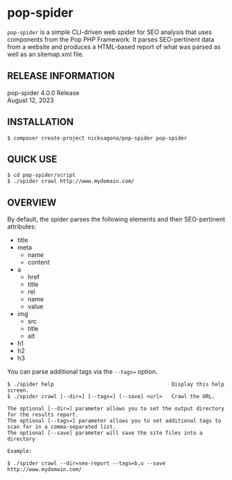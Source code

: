 pop-spider
==========

``pop-spider`` is a simple CLI-driven web spider for SEO analysis that uses components from the Pop PHP Framework.
It parses SEO-pertinent data from a website and produces a HTML-based report of what was parsed as well as an
sitemap.xml file.

RELEASE INFORMATION
-------------------
pop-spider 4.0.0 Release  
August 12, 2023

INSTALLATION
------------

    $ composer create-project nicksagona/pop-spider pop-spider

QUICK USE
---------

    $ cd pop-spider/script
    $ ./spider crawl http://www.mydomain.com/

OVERVIEW
--------
By default, the spider parses the following elements and their
SEO-pertinent attributes:

* title
* meta
    + name
    + content
* a
    + href
    + title
    + rel
    + name
    + value
* img
    + src
    + title
    + alt
* h1
* h2
* h3

You can parse additional tags via the `--tags=` option.

    $ ./spider help                                      Display this help screen.
    $ ./spider crawl [--dir=] [--tags=] [--save] <url>   Crawl the URL.
    
    The optional [--dir=] parameter allows you to set the output directory for the results report.
    The optional [--tags=] parameter allows you to set additional tags to scan for in a comma-separated list.
    The optional [--save] parameter will save the site files into a directory
    
    Example:
    
    $ ./spider crawl --dir=seo-report --tags=b,u --save http://www.mydomain.com/

